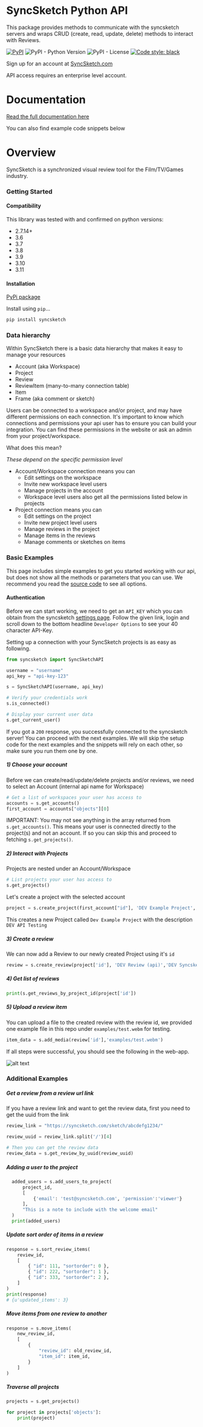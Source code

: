 # SyncSketch Python API

This package provides methods to communicate with the syncsketch servers and wraps CRUD (create, read, update, delete) methods to interact with Reviews.

[![PyPI](https://img.shields.io/pypi/v/syncsketch?color=blue)](https://pypi.org/project/syncsketch/)
![PyPI - Python Version](https://img.shields.io/pypi/pyversions/syncsketch)
![PyPI - License](https://img.shields.io/pypi/l/syncsketch)
[![Code style: black](https://img.shields.io/badge/code%20style-black-000000.svg)](https://github.com/psf/black)

Sign up for an account at
[SyncSketch.com](https://syncsketch.com)

API access requires an enterprise level account.

# Documentation

[Read the full documentation here](https://syncsketch.github.io/python-api/)

You can also find example code snippets below

# Overview

SyncSketch is a synchronized visual review tool for the Film/TV/Games industry.

### Getting Started

#### Compatibility
This library was tested with and confirmed on python versions:
- 2.7.14+
- 3.6
- 3.7
- 3.8
- 3.9
- 3.10
- 3.11

#### Installation

[PyPi package](https://pypi.org/project/syncsketch/)

Install using `pip`...

```bash
pip install syncsketch
```

### Data hierarchy

Within SyncSketch there is a basic data hierarchy that makes it easy to manage your resources

- Account (aka Workspace)
- Project
- Review
- ReviewItem (many-to-many connection table)
- Item
- Frame (aka comment or sketch)

Users can be connected to a workspace and/or project, and may have different permissions on each connection.
It's important to know which connections and permissions your api user has to ensure you can build your integration.
You can find these permissions in the website or ask an admin from your project/workspace.

What does this mean?

_These depend on the specific permission level_

- Account/Workspace connection means you can
  - Edit settings on the workspace
  - Invite new workspace level users
  - Manage projects in the account
  - Workspace level users also get all the permissions listed below in projects
- Project connection means you can
  - Edit settings on the project
  - Invite new project level users
  - Manage reviews in the project
  - Manage items in the reviews
  - Manage comments or sketches on items

### Basic Examples

This page includes simple examples to get you started working with our api, but does not show all the methods or parameters that you can use.
We recommend you read the [source code](https://github.com/syncsketch/python-api/blob/master/syncsketch/syncsketch.py) to see all options. 

#### Authentication
Before we can start working, we need to get an `API_KEY` which you can obtain from the syncsketch [settings page](https://syncsketch.com/pro/#/userProfile/settings). Follow the given link, login and scroll down to the bottom headline `Developer Options` to see your 40 character API-Key.


Setting up a connection with your SyncSketch projects is as easy as following. 

```python
from syncsketch import SyncSketchAPI

username = "username"
api_key = "api-key-123"

s = SyncSketchAPI(username, api_key)

# Verify your credentials work
s.is_connected()

# Display your current user data
s.get_current_user()
```

If you got a `200` response, you successfully connected to the syncsketch server! You can proceed with the next examples. We will skip the setup code for the next examples and the snippets will rely on each other, so make sure you run them one by one.


##### 1) Choose your account

Before we can create/read/update/delete projects and/or reviews, we need to select an Account (internal api name for Workspace)

```python
# Get a list of workspaces your user has access to
accounts = s.get_accounts()
first_account = accounts["objects"][0]
```

IMPORTANT: You may not see anything in the array returned from `s.get_accounts()`.
This means your user is connected directly to the project(s) and not an account.
If so you can skip this and proceed to fetching `s.get_projects()`.

##### 2) Interact with Projects

Projects are nested under an Account/Workspace

```python
# List projects your user has access to
s.get_projects()
```

Let's create a project with the selected account

```python
project = s.create_project(first_account["id"], 'DEV Example Project', 'DEV API Testing')
```

This creates a new Project called `Dev Example Project` with the description `DEV API Testing`

##### 3) Create a review

We can now add a Review to our newly created Project using it's `id`

```python
review = s.create_review(project['id'], 'DEV Review (api)','DEV Syncsketch API Testing')
```

##### 4) Get list of reviews

```python
print(s.get_reviews_by_project_id(project['id'])
```

##### 5) Upload a review item

You can upload a file to the created review with the review id, we provided one example file in this repo under `examples/test.webm` for testing.

```python
item_data = s.add_media(review['id'],'examples/test.webm')
```

If all steps were successful, you should see the following in the web-app. 

![alt text](https://github.com/syncsketch/python-api/blob/documentation/examples/resources/exampleResult.jpg?raw=true)

### Additional Examples

##### Get a review from a review url link

If you have a review link and want to get the review data, first you need to get the uuid from the link

```python
review_link = "https://syncsketch.com/sketch/abcdefg1234/"

review_uuid = review_link.split('/')[4]

# Then you can get the review data
review_data = s.get_review_by_uuid(review_uuid)
```

##### Adding a user to the project
```python
  added_users = s.add_users_to_project(
      project_id,
      [
          {'email': 'test@syncsketch.com', 'permission':'viewer'}
      ],
      "This is a note to include with the welcome email"
  )
  print(added_users)
```


##### Update sort order of items in a review
```python
response = s.sort_review_items(
    review_id,
    [
        { "id": 111, "sortorder": 0 },
        { "id": 222, "sortorder": 1 },
        { "id": 333, "sortorder": 2 },
    ]
)
print(response)
# {u'updated_items': 3}
```


##### Move items from one review to another
```python
response = s.move_items(
    new_review_id,
    [
        {
            "review_id": old_review_id,
            "item_id": item_id,
        }
    ]
)
```


##### Traverse all projects
```python
projects = s.get_projects()

for project in projects['objects']:
    print(project)
```
